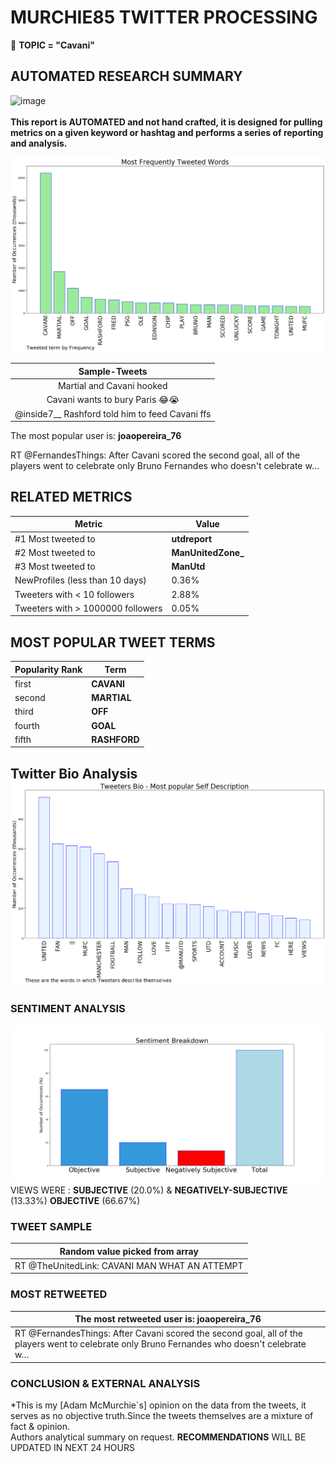# MURCHIE85 TWITTER PROCESSING 
&#x1F34E; **TOPIC = "Cavani"**

## AUTOMATED RESEARCH SUMMARY

![image](https://marketingplatform.google.com/about/static/images/gmp/analytics-smb-benefit.jpg)
<br></br>
<b> This report is AUTOMATED and not hand crafted, it is designed for pulling metrics on a given keyword or hashtag and performs a series of reporting and analysis.</b>



![image](TWEETS.png)



|                **Sample-Tweets**        |
| :-------------: |
| Martial and Cavani hooked |
| Cavani wants to bury Paris 😂😭 |
| @inside7__ Rashford told him to feed Cavani ffs |

The most popular user is: **joaopereira_76**
<div class="alert alert-block alert-danger"> RT @FernandesThings: After Cavani scored the second goal, all of the players went to celebrate only Bruno Fernandes who doesn't celebrate w…</div>

## RELATED METRICS<br>
| Metric | Value |
| ------------- | ------------- |
| #1 Most tweeted to  | **utdreport** |
| #2 Most tweeted to  | **ManUnitedZone_** |
| #3 Most tweeted to  | **ManUtd** |
| NewProfiles (less than 10 days) | 0.36%  |
| Tweeters with < 10 followers  | 2.88%|
| Tweeters with > 1000000 followers  | 0.05%  |



## MOST POPULAR TWEET TERMS 


| Popularity Rank  | Term |
| ------------- | ------------- |
| first  | **CAVANI**  |
| second  | **MARTIAL**  |
| third  | **OFF** |
| fourth  | **GOAL**  |
| fifth  | **RASHFORD**  |


## Twitter Bio Analysis![image](BIO.png)
### SENTIMENT ANALYSIS
![image](sentiment.png)
VIEWS WERE : **SUBJECTIVE**  (20.0%) & **NEGATIVELY-SUBJECTIVE** (13.33%) **OBJECTIVE** (66.67%)

### TWEET SAMPLE 
| Random value picked from array |
| ------------- |
|RT @TheUnitedLink: CAVANI MAN WHAT AN ATTEMPT |

### MOST RETWEETED 

| The most retweeted user is: **joaopereira_76**  |
| ------------- |
| RT @FernandesThings: After Cavani scored the second goal, all of the players went to celebrate only Bruno Fernandes who doesn't celebrate w… |

### CONCLUSION & EXTERNAL ANALYSIS

*This is my [Adam McMurchie`s] opinion on the data from the tweets, it serves as no objective truth.Since the tweets themselves are a mixture of fact & opinion.<br>
Authors analytical summary on request.
**RECOMMENDATIONS** WILL BE UPDATED IN NEXT  24 HOURS <br>